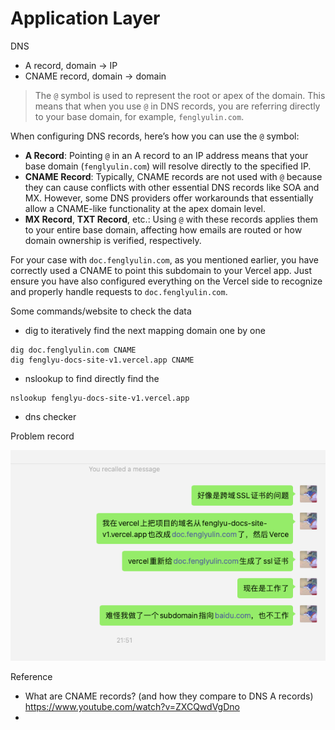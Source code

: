 



# Application Layer

DNS

- A record, domain -> IP
- CNAME record, domain -> domain

> The `@` symbol is used to represent the root or apex of the domain. This means that when you use `@` in DNS records, you are referring directly to your base domain, for example, `fenglyulin.com`.



When configuring DNS records, here’s how you can use the `@` symbol:

- **A Record**: Pointing `@` in an A record to an IP address means that your base domain (`fenglyulin.com`) will resolve directly to the specified IP.
- **CNAME Record**: Typically, CNAME records are not used with `@` because they can cause conflicts with other essential DNS records like SOA and MX. However, some DNS providers offer workarounds that essentially allow a CNAME-like functionality at the apex domain level.
- **MX Record**, **TXT Record**, etc.: Using `@` with these records applies them to your entire base domain, affecting how emails are routed or how domain ownership is verified, respectively.

For your case with `doc.fenglyulin.com`, as you mentioned earlier, you have correctly used a CNAME to point this subdomain to your Vercel app. Just ensure you have also configured everything on the Vercel side to recognize and properly handle requests to `doc.fenglyulin.com`.



Some commands/website to check the data

- dig to iteratively find the next mapping domain one by one

```
dig doc.fenglyulin.com CNAME
dig fenglyu-docs-site-v1.vercel.app CNAME
```

- nslookup to find directly find the 

```
nslookup fenglyu-docs-site-v1.vercel.app
```

- dns checker







Problem record

![image-20240429220817851](./2024.04.29-0x-应用层.assets/image-20240429220817851.png)



Reference

- What are CNAME records? (and how they compare to DNS A records) https://www.youtube.com/watch?v=ZXCQwdVgDno
- 